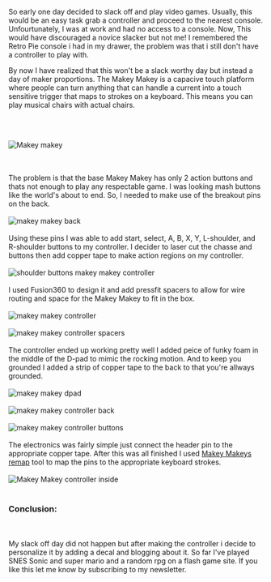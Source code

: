So early one day decided to slack off and play video games. Usually, this would be an easy task grab a controller and proceed to the nearest console. Unfourtunately, I was at work and had no access to a console. Now, This would have discouraged a novice slacker but not me! I remembered the Retro Pie console i had in my drawer, the problem was that i still don't have a controller to play with. 

By now I have realized that this won't be a slack worthy day but instead a day of maker proportions. The Makey Makey is a capacive touch platform where people can turn anything that can handle a current into a touch sensitive trigger that maps to strokes on a keyboard. This means you can play musical chairs with actual chairs. 

<br/><br/>

![Makey makey](https://ksr-ugc.imgix.net/assets/011/354/784/0bc7529530ce2fa1207f587893a4298b_original.jpg?ixlib=rb-1.1.0&crop=faces&w=1552&h=873&fit=crop&v=1463681439&auto=format&frame=1&q=92&s=2119f3d16b3c64938bf03c2455552707")

<br/><br/>
The problem is that the base Makey Makey has only 2 action buttons and thats not enough to play any respectable game. I was looking mash buttons like the world's about to end. So, I needed to make use of the breakout pins on the back.
<br/><br/>
![makey makey back](https://cdn.sparkfun.com/assets/e/4/8/3/f/52e977b0ce395f6f178b4567.jpg "makey makey back")
<br/><br/>
Using these pins I was able to add start, select, A, B, X, Y, L-shoulder, and R-shoulder buttons to my controller. I decider to laser cut the chasse and buttons then add copper tape to make action regions on my controller.
<br/><br/>
![shoulder buttons makey makey controller](https://i.imgur.com/8sfO4jZ.jpg "shoulder buttons makey makey controller")
<br/><br/>
I used Fusion360 to design it and add pressfit spacers to allow for wire routing and space for the Makey Makey to fit in the box.
<br/><br/>
![makey makey controller](https://i.imgur.com/w8iv5R3.jpg "makey makey controller")
<br/><br/>
![makey makey controller spacers](https://i.imgur.com/6UDLoLl.jpg "makey makey controller spacers")
<br/><br/>
The controller ended up working pretty well I added peice of funky foam in the middle of the D-pad to mimic the rocking motion. And to keep you grounded I added a strip of copper tape to the back to that you're allways grounded.
<br/><br/>
![makey makey dpad](https://i.imgur.com/szLKHbl.jpg "makey makey dpad")
<br/><br/>
![makey makey controller back](https://i.imgur.com/VMveXeJ.jpg "makey makey controller back")
<br/><br/>
![makey makey controller buttons](https://i.imgur.com/2vYtKcm.jpg "makey makey controller buttons")
<br/><br/>
The electronics was fairly simple just connect the header pin to the appropriate copper tape. After this was all finished I used [Makey Makeys remap](https://makeymakey.com/pages/remap "Makey Makeys remap") tool to map the pins to the appropriate keyboard strokes.
<br/><br/>
![Makey Makey controller inside](https://i.imgur.com/9cZnEZF.jpg "Makey Makey controller inside")
<br/><br/>
### Conclusion:
<br/><br/>
My slack off day did not happen but after making the controller i decide to personalize it by adding a decal and blogging about it. So far I've played SNES Sonic and super mario and a random rpg on a flash game site. If you like this let me know by subscribing to my newsletter.
